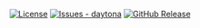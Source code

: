 <div align="center">

[![License](https://img.shields.io/badge/LICENSE-BSD--3--Clause-blue)](#license)
[![Issues - daytona](https://img.shields.io/github/issues/Hamziee/Untitled-Gym-AFK-Macro)](https://github.com/Hamziee/Untitled-Gym-AFK-Macro/issues)
[![GitHub Release](https://img.shields.io/github/v/release/Hamziee/Untitled-Gym-AFK-Macro)](https://github.com/Hamziee/Untitled-Gym-AFK-Macro/releases)

</div> 